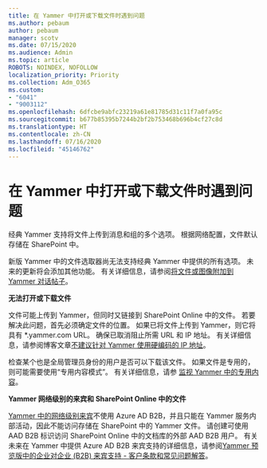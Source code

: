 ```yaml
---
title: 在 Yammer 中打开或下载文件时遇到问题
ms.author: pebaum
author: pebaum
manager: scotv
ms.date: 07/15/2020
ms.audience: Admin
ms.topic: article
ROBOTS: NOINDEX, NOFOLLOW
localization_priority: Priority
ms.collection: Adm_O365
ms.custom:
- "6041"
- "9003112"
ms.openlocfilehash: 6dfcbe9abfc23219a61e81785d31c11f7a0fa95c
ms.sourcegitcommit: b677b85395b7244b2bf2b753468b696b4cf27c8d
ms.translationtype: HT
ms.contentlocale: zh-CN
ms.lasthandoff: 07/16/2020
ms.locfileid: "45146762"
---
```

# <a name="issue-opening-or-downloading-files-in-yammer"></a>在 Yammer 中打开或下载文件时遇到问题

经典 Yammer 支持将文件上传到消息和组的多个选项。 根据网络配置，文件默认存储在 SharePoint 中。

新版 Yammer 中的文件选取器尚无法支持经典 Yammer 中提供的所有选项。 未来的更新将会添加其他功能。 有关详细信息，请参阅[将文件或图像附加到 Yammer 对话帖子](https://support.microsoft.com/office/attach-a-file-or-image-to-a-yammer-conversation-post-8d2d17f7-8f37-4535-961e-518d751be7e8)。

**无法打开或下载文件**  

文件可能上传到 Yammer，但同时又链接到 SharePoint Online 中的文件。 若要解决此问题，首先必须确定文件的位置。 如果已将文件上传到 Yammer，则它将具有 *.yammer.com URL。 确保已取消阻止所需 URL 和 IP 地址。 有关详细信息，请参阅博客文章[不建议针对 Yammer 使用硬编码的 IP 地址](https://techcommunity.microsoft.com/t5/yammer-blog/using-hard-coded-ip-addresses-for-yammer-is-not-recommended/ba-p/276592)。

检查某个也是全局管理员身份的用户是否可以下载该文件。 如果文件是专用的，则可能需要使用“专用内容模式”。 有关详细信息，请参 [监视 Yammer 中的专用内容](https://docs.microsoft.com/yammer/manage-security-and-compliance/monitor-private-content)。  

**Yammer 网络级别的来宾和 SharePoint Online 中的文件**  

[Yammer 中的网络级别来宾](https://docs.microsoft.com/yammer/manage-yammer-users/add-block-or-remove-users#invite-guests)不使用 Azure AD B2B，并且只能在 Yammer 服务内部活动，因此不能访问存储在 SharePoint 中的 Yammer 文件。 请创建可使用 AAD B2B 标识访问 SharePoint Online 中的文档库的外部 AAD B2B 用户。 有关未来在 Yammer 中提供 Azure AD B2B 来宾支持的详细信息，请参阅[Yammer 预览版中的企业对企业 (B2B) 来宾支持 - 客户条款和常见问题解答](https://docs.microsoft.com/yammer/get-started-with-yammer/azure-ad-b2b-guests-yammer)。